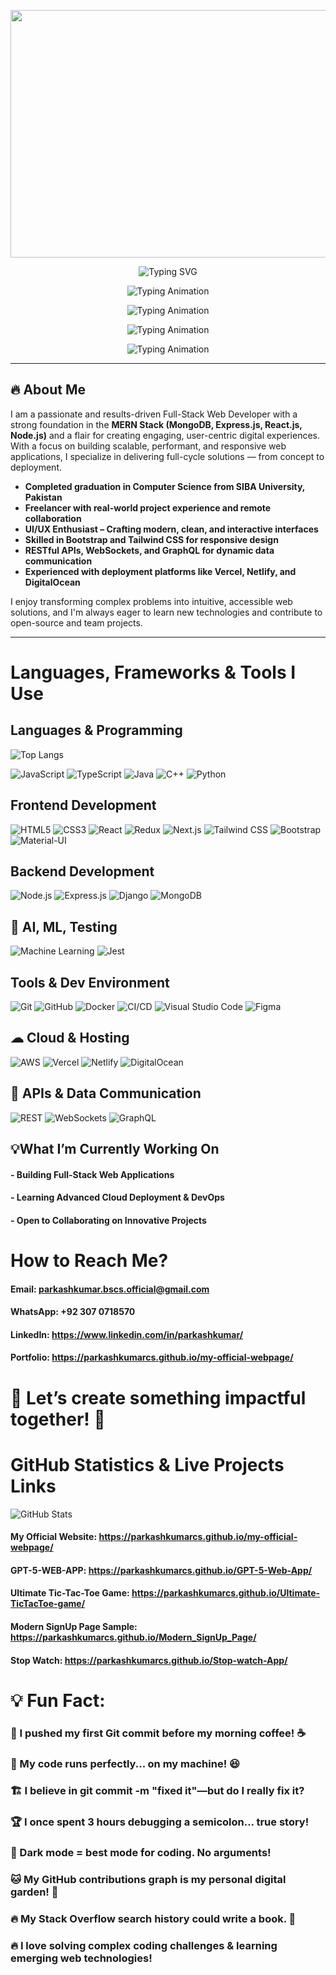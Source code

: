 <!-- Banner Image -->
<p align="center">
<!--   <img width="1584" height="396" alt="banner" src="https://github.com/user-attachments/assets/a1a2d665-d38b-4462-ab69-726e3ae2fc44" /> -->
  <img width="1584" height="396" alt="banner1" src="https://github.com/user-attachments/assets/d0b27d03-6096-4d2f-9808-0392882f3936" />

</p>

<!-- Line 1 -->
<p align="center">
  <img src="https://readme-typing-svg.herokuapp.com?font=Fira+Code&size=20&duration=3000&pause=1000&color=00F700&center=true&vCenter=true&multiline=true&lines=Hi+There!+👋+I'm+Parkash+Kumar;" alt="Typing SVG" />
</p>

<!-- Line 2 (starts after 3s + 1s from above) -->
<p align="center">
  <img src="https://readme-typing-svg.herokuapp.com?font=Fira+Code&size=20&duration=3000&pause=1000&color=00F700&center=true&vCenter=true&lines=MERN+Stack+Developer" alt="Typing Animation" />
</p>

<!-- Line 3 (starts after 3s + 1s + 3s + 1s) -->
<p align="center">
  <img src="https://readme-typing-svg.herokuapp.com?font=Fira+Code&size=20&duration=3000&pause=1000&color=00F700&center=true&vCenter=true&lines=Full-Stack+Engineer" alt="Typing Animation" />
</p>

<!-- Line 4 (starts after 12s total so far) -->
<p align="center">
  <img src="https://readme-typing-svg.herokuapp.com?font=Fira+Code&size=20&duration=3000&pause=1000&color=00F700&center=true&vCenter=true&lines=UI%2FUX+Designer" alt="Typing Animation" />
</p>

<!-- Line 5 (starts after 16s total so far) -->
<p align="center">
  <img src="https://readme-typing-svg.herokuapp.com?font=Fira+Code&size=20&duration=3000&pause=1000&color=00F700&center=true&vCenter=true&lines=Web+Developer" alt="Typing Animation" />
</p>


---

## 🔥 About Me

I am a passionate and results-driven Full-Stack Web Developer with a strong foundation in the **MERN Stack (MongoDB, Express.js, React.js, Node.js)** and a flair for creating engaging, user-centric digital experiences. With a focus on building scalable, performant, and responsive web applications, I specialize in delivering full-cycle solutions — from concept to deployment.

- **Completed graduation in Computer Science from SIBA University, Pakistan**  
- **Freelancer with real-world project experience and remote collaboration**  
-  **UI/UX Enthusiast – Crafting modern, clean, and interactive interfaces**  
-  **Skilled in Bootstrap and Tailwind CSS for responsive design**  
- **RESTful APIs, WebSockets, and GraphQL for dynamic data communication**  
- **Experienced with deployment platforms like Vercel, Netlify, and DigitalOcean**

I enjoy transforming complex problems into intuitive, accessible web solutions, and I'm always eager to learn new technologies and contribute to open-source and team projects.


---
#  Languages, Frameworks & Tools I Use

## Languages & Programming
![Top Langs](https://github-readme-stats.vercel.app/api/top-langs/?username=parkashkumarcs&layout=compact&theme=orange)

![JavaScript](https://img.shields.io/badge/JavaScript-F7DF1E?style=for-the-badge&logo=javascript&logoColor=black)
![TypeScript](https://img.shields.io/badge/TypeScript-007ACC?style=for-the-badge&logo=typescript&logoColor=white)
![Java](https://img.shields.io/badge/Java-ED8B00?style=for-the-badge&logo=java&logoColor=white)
![C++](https://img.shields.io/badge/C++-00599C?style=for-the-badge&logo=cplusplus&logoColor=white)
![Python](https://img.shields.io/badge/Python-3776AB?style=for-the-badge&logo=python&logoColor=white)


## Frontend Development
![HTML5](https://img.shields.io/badge/HTML5-E34F26?style=for-the-badge&logo=html5&logoColor=white)
![CSS3](https://img.shields.io/badge/CSS3-1572B6?style=for-the-badge&logo=css3&logoColor=white)
![React](https://img.shields.io/badge/React-20232A?style=for-the-badge&logo=react&logoColor=61DAFB)
![Redux](https://img.shields.io/badge/Redux-593D88?style=for-the-badge&logo=redux&logoColor=white)
![Next.js](https://img.shields.io/badge/Next.js-000000?style=for-the-badge&logo=next.js&logoColor=white)
![Tailwind CSS](https://img.shields.io/badge/Tailwind_CSS-38B2AC?style=for-the-badge&logo=tailwind-css&logoColor=white)
![Bootstrap](https://img.shields.io/badge/Bootstrap-7952B3?style=for-the-badge&logo=bootstrap&logoColor=white)
![Material-UI](https://img.shields.io/badge/MUI-007FFF?style=for-the-badge&logo=mui&logoColor=white)

## Backend Development
![Node.js](https://img.shields.io/badge/Node.js-339933?style=for-the-badge&logo=nodedotjs&logoColor=white)
![Express.js](https://img.shields.io/badge/Express.js-000000?style=for-the-badge&logo=express&logoColor=white)
![Django](https://img.shields.io/badge/Django-092E20?style=for-the-badge&logo=django&logoColor=white)
![MongoDB](https://img.shields.io/badge/MongoDB-4EA94B?style=for-the-badge&logo=mongodb&logoColor=white)

## 🧠 AI, ML, Testing

![Machine Learning](https://img.shields.io/badge/Machine%20Learning-009688?style=for-the-badge&logo=python&logoColor=white)
![Jest](https://img.shields.io/badge/Jest-C21325?style=for-the-badge&logo=jest&logoColor=white)



## Tools & Dev Environment

![Git](https://img.shields.io/badge/Git-F05032?style=for-the-badge&logo=git&logoColor=white)
![GitHub](https://img.shields.io/badge/GitHub-181717?style=for-the-badge&logo=github&logoColor=white)
![Docker](https://img.shields.io/badge/Docker-2496ED?style=for-the-badge&logo=docker&logoColor=white)
![CI/CD](https://img.shields.io/badge/CI%2FCD-0A0A0A?style=for-the-badge&logo=githubactions&logoColor=white)
![Visual Studio Code](https://img.shields.io/badge/VS%20Code-007ACC?style=for-the-badge&logo=visualstudiocode&logoColor=white)
![Figma](https://img.shields.io/badge/Figma-F24E1E?style=for-the-badge&logo=figma&logoColor=white)

## ☁ Cloud & Hosting

![AWS](https://img.shields.io/badge/AWS-FF9900?style=for-the-badge&logo=amazonaws&logoColor=white)
![Vercel](https://img.shields.io/badge/Vercel-000000?style=for-the-badge&logo=vercel&logoColor=white)
![Netlify](https://img.shields.io/badge/Netlify-00C7B7?style=for-the-badge&logo=netlify&logoColor=white)
![DigitalOcean](https://img.shields.io/badge/DigitalOcean-0080FF?style=for-the-badge&logo=digitalocean&logoColor=white)

## 📡 APIs & Data Communication

![REST](https://img.shields.io/badge/REST-02569B?style=for-the-badge&logo=rest&logoColor=white)
![WebSockets](https://img.shields.io/badge/WebSockets-35495E?style=for-the-badge&logo=socketdotio&logoColor=white)
![GraphQL](https://img.shields.io/badge/GraphQL-E10098?style=for-the-badge&logo=graphql&logoColor=white)


## 💡What I’m Currently Working On
#### - Building Full-Stack Web Applications
#### - Learning Advanced Cloud Deployment & DevOps
#### - Open to Collaborating on Innovative Projects
#  How to Reach Me?
#### Email: parkashkumar.bscs.official@gmail.com
#### WhatsApp: +92 307 0718570
#### LinkedIn: https://www.linkedin.com/in/parkashkumar/
#### Portfolio: https://parkashkumarcs.github.io/my-official-webpage/

# 🚀 Let’s create something impactful together! 🚀

# GitHub Statistics & Live Projects Links
![GitHub Stats](https://github-readme-stats.vercel.app/api?username=parkashkumarcs&show_icons=true&theme=orange)
#### My Official Website: https://parkashkumarcs.github.io/my-official-webpage/
#### GPT-5-WEB-APP: https://parkashkumarcs.github.io/GPT-5-Web-App/
#### Ultimate Tic-Tac-Toe Game: https://parkashkumarcs.github.io/Ultimate-TicTacToe-game/
#### Modern SignUp Page Sample: https://parkashkumarcs.github.io/Modern_SignUp_Page/
#### Stop Watch: https://parkashkumarcs.github.io/Stop-watch-App/


# 💡 Fun Fact:
### 🚀 I pushed my first Git commit before my morning coffee! ☕

### 🤖 My code runs perfectly... on my machine! 😆

### 🏗️ I believe in git commit -m "fixed it"—but do I really fix it?

### 🏆 I once spent 3 hours debugging a semicolon... true story!

### 🎨 Dark mode = best mode for coding. No arguments!

### 🐱 My GitHub contributions graph is my personal digital garden! 🌱

### 🔥 My Stack Overflow search history could write a book. 📖
### 🔥 I love solving complex coding challenges & learning emerging web technologies!
